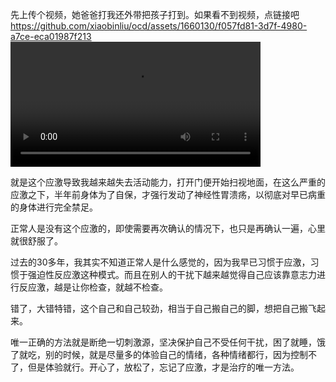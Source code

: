 先上传个视频，她爸爸打我还外带把孩子打到。如果看不到视频，点链接吧
https://github.com/xiaobinliu/ocd/assets/1660130/f057fd81-3d7f-4980-a7ce-eca01987f213
<video src="https://github.com/xiaobinliu/ocd/assets/1660130/f057fd81-3d7f-4980-a7ce-eca01987f213" width="400"/>
2022年，增强版闭关进行了两个星期了。
不管是OCD，还是PTSD，还是什么，总之。
我的应激就是“目光所及，伸手能到之处，立刻开始强迫性检查，如果没完成将非常焦虑”。

就是这个应激导致我越来越失去活动能力，打开门便开始扫视地面，在这么严重的应激之下，半年前身体为了自保，才强行发动了神经性胃溃疡，以彻底对早已病重的身体进行完全禁足。

正常人是没有这个应激的，即使需要再次确认的情况下，也只是再确认一遍，心里就很舒服了。

过去的30多年，我其实不知道正常人是什么感觉的，因为我早已习惯于应激，习惯于强迫性反应激这种模式。而且在别人的干扰下越来越觉得自己应该靠意志力进行反应激，越是让你检查，就越不检查。

错了，大错特错，这个自己和自己较劲，相当于自己搬自己的脚，想把自己搬飞起来。

唯一正确的方法就是断绝一切刺激源，坚决保护自己不受任何干扰，困了就睡，饿了就吃，别的时候，就是尽量多的体验自己的情绪，各种情绪都行，因为控制不了，但是体验就行。开心了，放松了，忘记了应激，才是治疗的唯一方法。